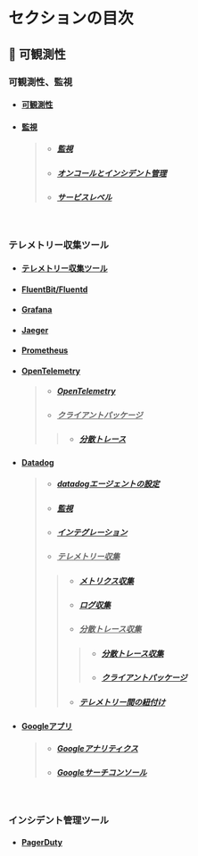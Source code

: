 
# セクションの目次

## 🔎 可観測性

### 可観測性、監視

* #### [︎可観測性](https://hiroki-it.github.io/tech-notebook/observability/observability.html)
* #### <u>監視</u>
  > * ##### [︎監視](https://hiroki-it.github.io/tech-notebook/observability/observability_monitoring.html)
  > * ##### [︎オンコールとインシデント管理](https://hiroki-it.github.io/tech-notebook/observability/observability_monitoring_oncall_incident_management.html)
  > * ##### [︎サービスレベル](https://hiroki-it.github.io/tech-notebook/observability/observability_monitoring_service_level.html)

<br>

### テレメトリー収集ツール

* #### [テレメトリー収集ツール](https://hiroki-it.github.io/tech-notebook/observability/observability_telemetry.html)
* #### [FluentBit/Fluentd](https://hiroki-it.github.io/tech-notebook/observability/observability_telemetry_fluentbit_fluentd.html)
* #### [Grafana](https://hiroki-it.github.io/tech-notebook/observability/observability_telemetry_grafana.html)
* #### [Jaeger](https://hiroki-it.github.io/tech-notebook/observability/observability_telemetry_jaeger.html)
* #### [Prometheus](https://hiroki-it.github.io/tech-notebook/observability/observability_telemetry_prometheus.html)
* #### <u>OpenTelemetry</u>
  > * ##### [OpenTelemetry](https://hiroki-it.github.io/tech-notebook/observability/observability_telemetry_open_telemetry.html)
  > * ##### <u>クライアントパッケージ</u>
  > > * ##### [分散トレース](https://hiroki-it.github.io/tech-notebook/observability/observability_telemetry_open_telemetry_client_package_trace.html)
* #### <u>Datadog</u>
  > * ##### [︎datadogエージェントの設定](https://hiroki-it.github.io/tech-notebook/observability/observability_telemetry_datadog_agent_conf.html)
  > * ##### [︎監視](https://hiroki-it.github.io/tech-notebook/observability/observability_telemetry_datadog_monitoring.html)
  > * ##### [︎インテグレーション](https://hiroki-it.github.io/tech-notebook/observability/observability_telemetry_datadog_integration.html)
  > * ##### <u>テレメトリー収集</u>
  > > * ##### [︎メトリクス収集](https://hiroki-it.github.io/tech-notebook/observability/observability_telemetry_datadog_metrics.html)
  > > * ##### [︎ログ収集](https://hiroki-it.github.io/tech-notebook/observability/observability_telemetry_datadog_log.html)
  > > * ##### <u>分散トレース収集</u>
  > > > * ##### [分散トレース収集](https://hiroki-it.github.io/tech-notebook/observability/observability_telemetry_datadog_distributed_trace.html)
  > > > * ##### [クライアントパッケージ](https://hiroki-it.github.io/tech-notebook/observability/observability_telemetry_datadog_distributed_trace_client_package.html)
  > > * ##### [テレメトリー間の紐付け](https://hiroki-it.github.io/tech-notebook/observability/observability_telemetry_datadog_telemetry_association.html)
* #### <u>Googleアプリ</u>
  > * ##### [︎Googleアナリティクス](https://hiroki-it.github.io/tech-notebook/observability/observability_telemetry_google_analytics.html)
  > * ##### [︎Googleサーチコンソール](https://hiroki-it.github.io/tech-notebook/observability/observability_telemetry_google_search_console.html)

<br>

### インシデント管理ツール

* #### [PagerDuty](https://hiroki-it.github.io/tech-notebook/observability/observability_incident_management_pagerduty.html)

<br>
